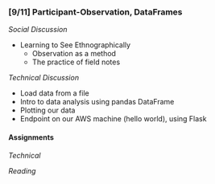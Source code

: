 ### [9/11] Participant-Observation, DataFrames

_Social Discussion_
- Learning to See Ethnographically
    - Observation as a method
    - The practice of field notes

_Technical Discussion_
- Load data from a file
- Intro to data analysis using pandas DataFrame
- Plotting our data
- Endpoint on our AWS machine (hello world), using Flask

#### Assignments

_Technical_

_Reading_
